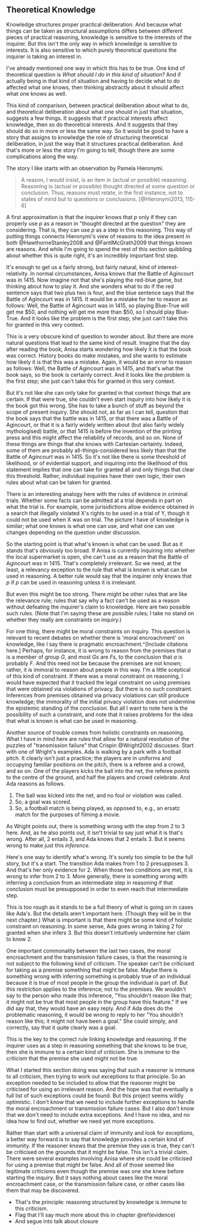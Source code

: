 ## Theoretical Knowledge

Knowledge structures proper practical deliberation. And because what things can be taken as structural assumptions differs between different pieces of practical reasoning, knowledge is sensitive to the interests of the inquirer. But this isn't the only way in which knowledge is sensitive to interests. It is also sensitive to which purely theoretical questions the inquirer is taking an interest in.

I've already mentioned one way in which this has to be true. One kind of theoretical question is _What should I do in this kind of situation?_ And if actually being in that kind of situation and having to decide what to do affected what one knows, then thinking abstractly about it should affect what one knows as well.

This kind of comparison, between practical deliberation about what to do, and theoretical deliberation about what one should in just that situation, suggests a few things. It suggests that if practical interests affect knowledge, then so do theoretical interests. And it suggests that they should do so in more or less the same way. So it would be good to have a story that assigns to knowledge the role of structuring theoretical deliberation, in just the way that it structures practical deliberation. And that's more or less the story I'm going to tell, though there are some complications along the way.

The story I like starts with an observation by Pamela Hieronymi.

> A reason, I would insist, is an item in (actual or possible) reasoning. Reasoning is (actual or possible) thought directed at some question or conclusion. Thus, reasons must relate, in the first instance, not to states of mind but to questions or conclusions. [@Hieronymi2013, 115-6]

A first approximation is that the inquirer knows that $p$ only if they can properly use $p$ as a reason in "thought directed at the question" they are considering. That is, they can use $p$ as a step in this reasoning. This way of putting things connects Hieronymi's view of reasons to the idea present in both @HawthorneStanley2008 and @FantlMcGrath2009 that things known are reasons. And while I'm going to spend the rest of this section quibbling about whether this is quite right, it's an incredibly important first step.

It's enough to get us a fairly strong, but fairly natural, kind of interest-relativity. In normal circumstances, Anisa knows that the Battle of Agincourt was in 1415. Now imagine not that she's playing the red-blue game, but thinking about how to play it. And she wonders what to do if the red sentence says that two plus two is four, and the blue sentence says that the Battle of Agincourt was in 1415. It would be a mistake for her to reason as follows: Well, the Battle of Agincourt was in 1415, so playing Blue-True will get me $50, and nothing will get me more than $50, so I should play Blue-True. And it looks like the problem is the first step; she just can't take this for granted in this very context.

This is a very obscure kind of question to wonder about. But there are more natural questions that lead to the same kind of result. Imagine that the day after reading the book, Anisa starts wondering how likely it is that the book was correct. History books do make mistakes, and she wants to estimate how likely it is that this was a mistake. Again, it would be an error to reason as follows: Well, the Battle of Agincourt was in 1415, and that's what the book says, so the book is certainly correct. And it looks like the problem is the first step; she just can't take this for granted in this very context.

But it's not like she can only take for granted in that context things that are certain. If that were true, she couldn't even start inquiry into how likely it is the book got this wrong. She has to take a bunch of stuff as beyond the scope of present inquiry. She should not, as far as I can tell, question that the book says that the battle was in 1415, or that there was a Battle of Agincourt, or that it is  a fairly widely written about (but also fairly widely mythologised) battle, or that 1415 is before the invention of the printing press and this might affect the reliability of records, and so on. None of these things are things that she knows with Cartesian certainty. Indeed, some of them are probably all-things-considered less likely than that the Battle of Agincourt was in 1415. So it's not like there is some threshold of likelihood, or of evidential support, and inquiring into the likelihood of this statement implies that one can take for granted all and only things that clear this threshold. Rather, individual inquiries have their own logic, their own rules about what can be taken for granted.

There is an interesting analogy here with the rules of evidence in criminal trials. Whether some facts can be admitted at a trial depends in part on what the trial is. For example, some jurisidictions allow evidence obtained in a search that illegally violated X's rights to be used in a trial of Y, though it could not be used when X was on trial. The picture I have of knowledge is similar; what one knows is what one can use, and what one can use changes depending on the question under discussion.

So the starting point is that what's known is what can be used. But as it stands that's obviously too broad. If Anisa is currently inquiring into whether the local supermarket is open, she can't use as a reason that the Battle of Agincourt was in 1415. That's completely irrelevant. So we need, at the least, a relevancy exception to the rule that what is known is what can be used in reasoning. A better rule would say that the inquirer only knows that $p$ if $p$ can be used in reasoning unless it is irrelevant.

But even this might be too strong. There might be other rules that are like the relevance rule; rules that say why a fact can't be used as a reason without defeating the inquirer's claim to knowledge. Here are two possible such rules. (Note that I'm saying these are _possible_ rules; I take no stand on whether they really are constraints on inquiry.)

For one thing, there might be moral constraints on inquiry. This question is relevant to recent debates on whether there is 'moral encroachment' on knowledge, like I say there is pragmatic encroachment.^[Include citations here.] Perhaps, for instance, it is wrong to reason from the premises that $a$ is a member of group $G$, and most $G$s are $F$s, to the conclusion that $a$ is probably $F$. And this need not be because the premises are not known; rather, it is immoral to reason about people in this way. I'm a little sceptical of this kind of constraint. If there was a moral constraint on reasoning, I would have expected that it tracked the legal constraint on using premises that were obtained via violations of privacy. But there is no such constraint. Inferences from premises obtained via privacy violations can still produce knowledge; the immorality of the initial privacy violation does not undermine the epistemic standing of the conclusion. But all I want to note here is the possibility of such a constraint, and note that it raises problems for the idea that what is known is what can be used in reasoning.

Another source of trouble comes from holistic constraints on reasoning. What I have in mind here are rules that allow for a natural resolution of the puzzles of "transmission failure" that Crispin @Wright2002 discusses. Start with one of Wright's examples. Ada is walking by a park with a football pitch. It clearly isn't just a practice; the players are in uniforms and occupying familiar positions on the pitch, there is a referee and a crowd, and so on. One of the players kicks the ball into the net, the referee points to the centre of the ground, and half the players and crowd celebrate. And Ada reasons as follows.

1. The ball was kicked into the net, and no foul or violation was called.
2. So, a goal was scored.
3. So, a football match is being played, as opposed to, e.g., an ersatz match for the purposes of filming a movie.

As Wright points out, there is something wrong with the step from 2 to 3 here. And, as he also points out, it isn't trivial to say just what it is that's wrong. After all, 2 entails 3, and Ada knows that 2 entails 3. But it seems wrong to make just this _inference_.

Here's one way to identify what's wrong. It's surely too simple to be the full story, but it's a start. The transition Ada makes from 1 to 2 presupposes 3. And that's her only evidence for 2. When those two conditions are met, it is wrong to infer from 2 to 3. More generally, there is something wrong with inferring a conclusion from an intermediate step in reasoning if that conclusion must be presupposed in order to even reach that intermediate step.

This is too rough as it stands to be a full theory of what is going on in cases like Ada's. But the details aren't important here. (Though they will be in the next chapter.) What is important is that there might be some kind of holistic constraint on reasoning. In some sense, Ada goes wrong in taking 2 for granted when she infers 3. But this doesn't intuitively undermine her claim to know 2.

One important commonality between the last two cases, the moral encroachment and the transmission failure cases, is that the reasoning is not subject to the following kind of criticism. The speaker can't be criticised for taking as a premise something that might be false. Maybe there is something wrong with inferring something is probably true of an individual because it is true of most people in the group the individual is part of. But this restriction applies to the inference; not to the premises. We wouldn't say to the person who made this inference, "You shouldn't reason like that; it might not be true that most people in the group have this feature." If we did say that, they would have an easy reply. And if Ada does do the problematic reasoning, it would be wrong to reply to her "You shouldn't reason like this; it might not have been a goal." She could simply, and correctly, say that it quite clearly was a goal.

This is the key to the correct rule linking knowledge and reasoning. If the inquirer uses as a step in reasoning something that she knows to be true, then she is immune to a certain kind of criticism. She is immune to the criticism that the premise she used might not be true.

What I started this section doing was saying that such a reasoner is immune to all criticism, then trying to work out exceptions to that principle. So an exception needed to be included to allow that the reasoner might be criticised for using an irrelevant reason. And the hope was that eventually a full list of such exceptions could be found. But this project seems wildly optimistic. I don't know that we need to include further exceptions to handle the moral encroachment or transmission failure cases. But I also don't know that we don't need to include extra exceptions. And I have no idea, and no idea how to find out, whether we need yet more exceptions.

Rather than start with a universal claim of immunity and look for exceptions, a better way forward is to say that knowledge provides a certain kind of immunity. If the reasoner knows that the premise they use is true, they can't be criticised on the grounds that it might be false. This isn't a trivial claim. There were several examples involving Anisa where she could be criticised for using a premise that might be false. And all of those seemed like legitimate criticisms even though the premise was one she knew before starting the inquiry. But it says nothing about cases like the moral encroachment case, or the transmission failure case, or other cases like them that may be discovered.

* That's the principle: reasoning structured by knowledge is immune to this criticism.
* Flag that I'll say much more about this in chapter \@ref(evidence)
* And segue into talk about closure
